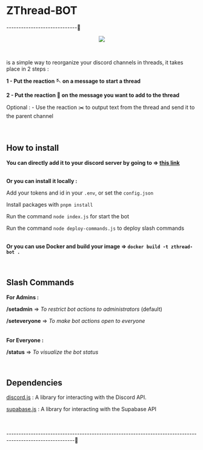 # ZThread-BOT 
-----------------------------🧵
<p align="center">
<img src="https://user-images.githubusercontent.com/51421090/234418436-484e4361-b976-4c39-8f4b-70257059e56b.png"</img>
</p><br> 
 
is a simple way to reorganize your discord channels in threads, it takes place in 2 steps :

**1 - Put the reaction 🪡 on a message to start a thread** 

**2 - Put the reaction 🧵 on the message you want to add to the thread** 

Optional : - Use the reaction ✂️ to output text from the thread and send it to the parent channel
<br><br><br>

## How to install

**You can directly add it to your discord server by going to => [this link](https://top.gg/fr/bot/1100136352978317363)**  
<br>

**Or you can install it locally :** 

Add your tokens and id in your `.env`, or set the `config.json` 

Install packages with `pnpm install` 

Run the command `node index.js` for start the bot 

Run the command `node deploy-commands.js` to deploy slash commands
<br><br>


**Or you can use Docker and build your image => `docker build -t zthread-bot .`** 

<br>

## Slash Commands

__For Admins :__  

**/setadmin** => *To restrict bot actions to administrators* (default)

**/seteveryone** => *To make bot actions open to everyone*
<br><br><br>
__For Everyone :__  

**/status** => *To visualize the bot status*

<br>


## Dependencies 

[discord.js](https://discord.js.org/#/) : A library for interacting with the Discord API. 

[supabase.js](https://supabase.com/) : A library for interacting with the Supabase API
<br><br><br>

----------------------------------------------------------------------------------------------------------🧵

